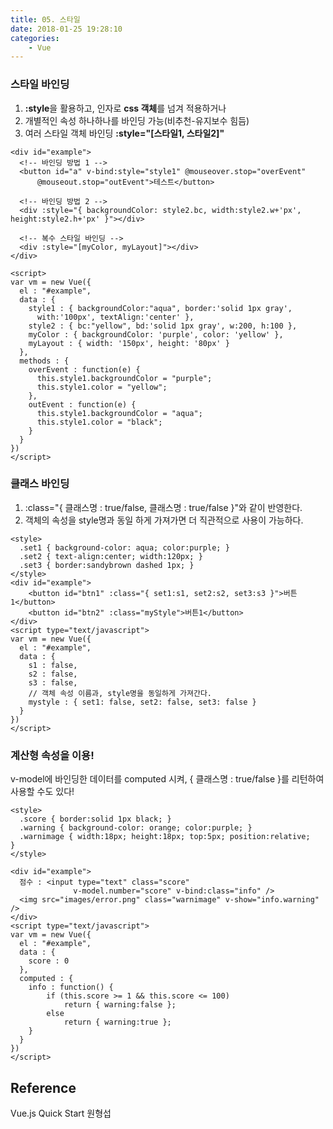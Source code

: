 ```yaml
---
title: 05. 스타일
date: 2018-01-25 19:28:10
categories:
    - Vue
---
```


### 스타일 바인딩

1. **:style**을 활용하고, 인자로 **css 객체**를 넘겨 적용하거나
2. 개별적인 속성 하나하나를 바인딩 가능(비추천-유지보수 힘듬)
3. 여러 스타일 객체 바인딩 **:style="[스타일1, 스타일2]"**

````vue
<div id="example">
  <!-- 바인딩 방법 1 -->
  <button id="a" v-bind:style="style1" @mouseover.stop="overEvent" 
      @mouseout.stop="outEvent">테스트</button>
  
  <!-- 바인딩 방법 2 -->
  <div :style="{ backgroundColor: style2.bc, width:style2.w+'px', height:style2.h+'px' }"></div>
  
  <!-- 복수 스타일 바인딩 -->
  <div :style="[myColor, myLayout]"></div>
</div>

<script>
var vm = new Vue({
  el : "#example",
  data : {
    style1 : { backgroundColor:"aqua", border:'solid 1px gray', 
      with:'100px', textAlign:'center' },
    style2 : { bc:"yellow", bd:'solid 1px gray', w:200, h:100 },
    myColor : { backgroundColor: 'purple', color: 'yellow' },
    myLayout : { width: '150px', height: '80px' }
  },
  methods : {
    overEvent : function(e) {
      this.style1.backgroundColor = "purple";
      this.style1.color = "yellow";
    },
    outEvent : function(e) {
      this.style1.backgroundColor = "aqua";
      this.style1.color = "black";
    }
  }
})
</script>
````

### 클래스 바인딩

1. :class="{ 클래스명 : true/false, 클래스명 : true/false }"와 같이 반영한다.
2. 객체의 속성을 style명과 동일 하게 가져가면 더 직관적으로 사용이 가능하다.

````vue
<style>
  .set1 { background-color: aqua; color:purple; }
  .set2 { text-align:center; width:120px; }
  .set3 { border:sandybrown dashed 1px; }
</style>  
<div id="example">
    <button id="btn1" :class="{ set1:s1, set2:s2, set3:s3 }">버튼1</button>
  	<button id="btn2" :class="myStyle">버튼1</button>
</div>
<script type="text/javascript">
var vm = new Vue({
  el : "#example",
  data : {
    s1 : false,
    s2 : false,
    s3 : false,
    // 객체 속성 이름과, style명을 동일하게 가져간다.
    mystyle : { set1: false, set2: false, set3: false }
  }
})
</script>
````

### 계산형 속성을 이용!

v-model에 바인딩한 데이터를 computed 시켜, { 클래스명 : true/false }를 리턴하여 사용할 수도 있다!

````vue
<style>
  .score { border:solid 1px black; }
  .warning { background-color: orange; color:purple; }
  .warnimage { width:18px; height:18px; top:5px; position:relative;   }
</style>

<div id="example">
  점수 : <input type="text" class="score" 
              v-model.number="score" v-bind:class="info" />
  <img src="images/error.png" class="warnimage" v-show="info.warning" />
</div>
<script type="text/javascript">
var vm = new Vue({
  el : "#example",
  data : { 
    score : 0
  },
  computed : {
    info : function() {
        if (this.score >= 1 && this.score <= 100) 
            return { warning:false };
        else 
            return { warning:true };
    }
  }
})
</script>
````

## Reference

Vue.js Quick Start 원형섭